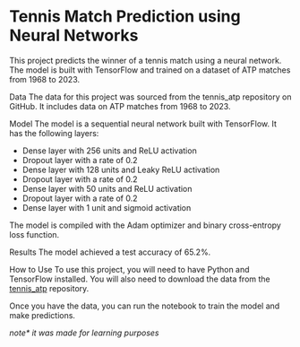 # Tennis Match Prediction using Neural Networks

This project predicts the winner of a tennis match using a neural network. The model is built with TensorFlow and trained on a dataset of ATP matches from 1968 to 2023.

Data
The data for this project was sourced from the tennis_atp repository on GitHub. It includes data on ATP matches from 1968 to 2023.

Model
The model is a sequential neural network built with TensorFlow. It has the following layers:

- Dense layer with 256 units and ReLU activation
- Dropout layer with a rate of 0.2
- Dense layer with 128 units and Leaky ReLU activation
- Dropout layer with a rate of 0.2
- Dense layer with 50 units and ReLU activation
- Dropout layer with a rate of 0.2
- Dense layer with 1 unit and sigmoid activation

The model is compiled with the Adam optimizer and binary cross-entropy loss function.

Results
The model achieved a test accuracy of 65.2%.

How to Use
To use this project, you will need to have Python and TensorFlow installed. You will also need to download the data from the [tennis_atp](https://github.com/JeffSackmann/tennis_atp) repository.

Once you have the data, you can run the notebook to train the model and make predictions.



_note* it was made for learning purposes_
